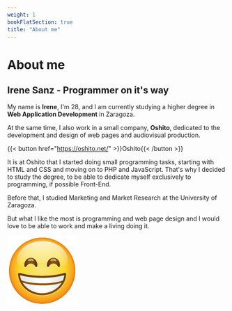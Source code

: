 ```yaml
---
weight: 1
bookFlatSection: true
title: "About me"
---
```


# About me

## Irene Sanz - Programmer on it's way

My name is **Irene**, I'm 28, and I am currently studying a higher degree in **Web Application Development** in Zaragoza.

At the same time, I also work in a small company, **Oshito**, dedicated to the development and design of web pages and audiovisual production.

{{< button href="https://oshito.net/" >}}Oshito{{< /button >}}

It is at Oshito that I started doing small programming tasks, starting with HTML and CSS and moving on to PHP and JavaScript.
That's why I decided to study the degree, to be able to dedicate myself exclusively to programming, if possible Front-End.

Before that, I studied Marketing and Market Research at the University of Zaragoza.

But what I like the most is programming and web page design and I would love to be able to work and make a living doing it.

![Emoji](https://github.com/sbirene/practicaHugo_DWES_2DAW/blob/main/static/images/emoji.png?raw=true)